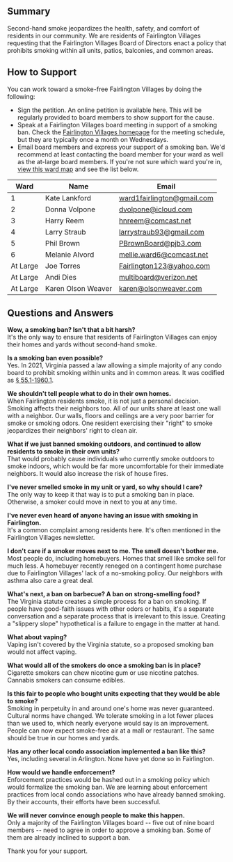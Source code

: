 <link rel="shortcut icon" type="image/x-icon" href="images/favicon.png">

## Summary

Second-hand smoke jeopardizes the health, safety, and comfort of residents in our community. We are residents of Fairlington Villages requesting that the Fairlington Villages Board of Directors enact a policy that prohibits smoking within all units, patios, balconies, and common areas.

## How to Support

You can work toward a smoke-free Fairlington Villages by doing the following:

- Sign the petition. An online petition is available here. This will be regularly provided to board members to show support for the cause.
- Speak at a Fairlington Villages board meeting in support of a smoking ban. Check the [Fairlington Villages homepage](https://fairlingtonvillages.com/) for the meeting schedule, but they are typically once a month on Wednesdays.
- Email board members and express your support of a smoking ban. We'd recommend at least contacting the board member for your ward as well as the at-large board members. If you're not sure which ward you're in, [view this ward map](images/ward-map.png) and see the list below.

| Ward     | Name               | Email                      |
| -------- | ------------------ | -------------------------- |
| 1        | Kate Lankford      | ward1fairlington@gmail.com |
| 2        | Donna Volpone      | dvolpone@icloud.com        |
| 3        | Harry Reem         | hnreem@comcast.net         |
| 4        | Larry Straub       | larrystraub93@gmail.com    |
| 5        | Phil Brown         | PBrownBoard@pjb3.com       |
| 6        | Melanie Alvord     | mellie.ward6@comcast.net   |
| At Large | Joe Torres         | Fairlington123@yahoo.com   |
| At Large | Andi Dies          | multiboard@verizon.net     |
| At Large | Karen Olson Weaver | karen@olsonweaver.com      |

## Questions and Answers

**Wow, a smoking ban? Isn't that a bit harsh?**  
It's the only way to ensure that residents of Fairlington Villages can enjoy their homes and yards without second-hand smoke.

**Is a smoking ban even possible?**  
Yes. In 2021, Virginia passed a law allowing a simple majority of any condo board to prohibit smoking within units and in common areas. It was codified as [§ 55.1-1960.1](https://law.lis.virginia.gov/vacode/title55.1/chapter19/section55.1-1960.1/).

**We shouldn't tell people what to do in their own homes.**  
When Fairlington residents smoke, it is not just a personal decision. Smoking affects their neighbors too. All of our units share at least one wall with a neighbor. Our walls, floors and ceilings are a very poor barrier for smoke or smoking odors. One resident exercising their "right" to smoke jeopardizes their neighbors' right to clean air.

**What if we just banned smoking outdoors, and continued to allow residents to smoke in their own units?**  
That would probably cause individuals who currently smoke outdoors to smoke indoors, which would be far more uncomfortable for their immediate neighbors. It would also increase the risk of house fires.

**I've never smelled smoke in my unit or yard, so why should I care?**  
The only way to keep it that way is to put a smoking ban in place. Otherwise, a smoker could move in next to you at any time.

**I've never even heard of anyone having an issue with smoking in Fairlington.**  
It's a common complaint among residents here. It's often mentioned in the Fairlington Villages newsletter.

**I don't care if a smoker moves next to me. The smell doesn't bother me.**  
Most people do, including homebuyers. Homes that smell like smoke sell for much less. A homebuyer recently reneged on a contingent home purchase due to Fairlington Villages' lack of a no-smoking policy. Our neighbors with asthma also care a great deal.

**What's next, a ban on barbecue? A ban on strong-smelling food?**  
The Virginia statute creates a simple process for a ban on smoking. If people have good-faith issues with other odors or habits, it's a separate conversation and a separate process that is irrelevant to this issue. Creating a "slippery slope" hypothetical is a failure to engage in the matter at hand.

**What about vaping?**  
Vaping isn't covered by the Virginia statute, so a proposed smoking ban would not affect vaping.

**What would all of the smokers do once a smoking ban is in place?**  
Cigarette smokers can chew nicotine gum or use nicotine patches. Cannabis smokers can consume edibles.

**Is this fair to people who bought units expecting that they would be able to smoke?**  
Smoking in perpetuity in and around one's home was never guaranteed. Cultural norms have changed. We tolerate smoking in a lot fewer places than we used to, which nearly everyone would say is an improvement. People can now expect smoke-free air at a mall or restaurant. The same should be true in our homes and yards.

**Has any other local condo association implemented a ban like this?**  
Yes, including several in Arlington. None have yet done so in Fairlington.

**How would we handle enforcement?**  
Enforcement practices would be hashed out in a smoking policy which would formalize the smoking ban. We are learning about enforcement practices from local condo associations who have already banned smoking. By their accounts, their efforts have been successful.

**We will never convince enough people to make this happen.**  
Only a majority of the Fairlington Villages board -- five out of nine board members -- need to agree in order to approve a smoking ban. Some of them are already inclined to support a ban.

Thank you for your support.